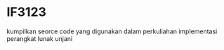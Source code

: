 # IF3123
kumpilkan seorce code yang digunakan dalam perkuliahan implementasi perangkat lunak unjani
